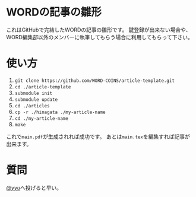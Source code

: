 # WORDの記事の雛形

これはGitHubで完結したWORDの記事の雛形です。
鍵登録が出来ない場合や、WORD編集部以外のメンバーに執筆してもらう場合に利用してもらって下さい。

# 使い方

1. `git clone https://github.com/WORD-COINS/article-template.git`
2. `cd ./article-template`
3. `submodule init`
4. `submodule update`
5. `cd ./articles`
6. `cp -r ./hinagata ./my-article-name`
7. `cd ./my-article-name`
8. `make`

これで`main.pdf`が生成されれば成功です。
あとは`main.tex`を編集すれば記事が出来ます。

# 質問

[@_yyu_](https://twitter.com/_yyu_)へ投げると早い。
